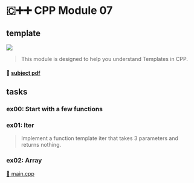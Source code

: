 # 🇨➕➕ CPP Module 07
## template

![](https://badge42.herokuapp.com/api/project/youkim/CPP%20Module%2007)

> This module is designed to help you understand Templates in CPP.
#### 📄 [subject pdf](https://cdn.intra.42.fr/pdf/pdf/49429/en.subject.pdf)

## tasks

### ex00: Start with a few functions

### ex01: Iter
> Implement a function template iter that takes 3 parameters and returns nothing.

### ex02: Array
[💾 main.cpp](https://projects.intra.42.fr/uploads/document/document/8677/main.cpp)
